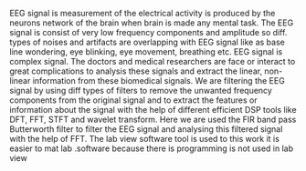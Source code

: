EEG signal is measurement of the electrical
activity is produced by the neurons network of the brain when
brain is made any mental task. The EEG signal is consist of
very low frequency components and amplitude so diff. types of
noises and artifacts are overlapping with EEG signal like as
base line wondering, eye blinking, eye movement, breathing
etc. EEG signal is complex signal. The doctors and medical
researchers are face or interact to great complications to
analysis these signals and extract the linear, non-linear
information from these biomedical signals. We are filtering the
EEG signal by using diff types of filters to remove the
unwanted frequency components from the original signal and
to extract the features or information about the signal with
the help of different efficient DSP tools like DFT, FFT, STFT and
wavelet transform. Here we are used the FIR band pass
Butterworth filter to filter the EEG signal and analysing this
filtered signal with the help of FFT. The lab view software tool
is used to this work it is easier to mat lab .software because
there is programming is not used in lab view 
